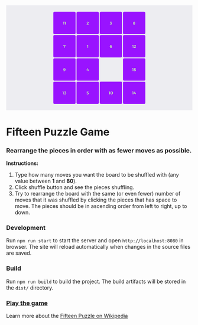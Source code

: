 [![Fifteen Puzzle Game](src/assets/fifteen-puzzle-game.png)](https://ofcode.com.br/projects/fifteen-puzzle-game/)

Fifteen Puzzle Game
===================
### Rearrange the pieces in order with as fewer moves as possible.

**Instructions:**
1. Type how many moves you want the board to be shuffled with (any value between **1** and **80**).
2. Click shuffle button and see the pieces shuffling.
3. Try to rearrange the board with the same (or even fewer) number of moves that it was shuffled by clicking the pieces that has space to move. The pieces should be in ascending order from left to right, up to down.

### Development

Run `npm run start` to start the server and open `http://localhost:8080` in browser. The site will reload automatically when changes in the source files are saved.

### Build

Run `npm run build` to build the project. The build artifacts will be stored in the `dist/` directory.

### [Play the game](https://ofcode.com.br/projects/fifteen-puzzle-game)

Learn more about the [Fifteen Puzzle on Wikipedia](https://en.wikipedia.org/wiki/15_puzzle)